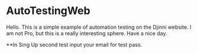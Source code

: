 # AutoTestingWeb
Hello.
This is a simple example of automation testing on the Djinni website.
I am not Pro, but this is a really interesting sphere.
Have a nice day.

**In Sing Up second test input your email for test pass. 

